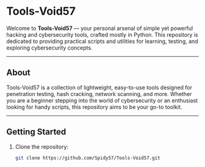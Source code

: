 # Tools-Void57

Welcome to **Tools-Void57** — your personal arsenal of simple yet powerful hacking and cybersecurity tools, crafted mostly in Python. This repository is dedicated to providing practical scripts and utilities for learning, testing, and exploring cybersecurity concepts.

---

## About

Tools-Void57 is a collection of lightweight, easy-to-use tools designed for penetration testing, hash cracking, network scanning, and more. Whether you are a beginner stepping into the world of cybersecurity or an enthusiast looking for handy scripts, this repository aims to be your go-to toolkit.

---

## Getting Started

1. Clone the repository:  
   ```bash
   git clone https://github.com/Spidy57/Tools-Void57.git
